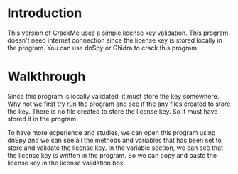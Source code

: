 # Introduction
This version of CrackMe uses a simple license key validation. This program doesn't need internet connection since the license key is stored locally in the program. You can use dnSpy or Ghidra to crack this program.

# Walkthrough
Since this program is locally validated, it must store the key somewhere. Why not we first try run the program and see if the any files created to store the key. There is no file created to store the license key. So it must have stored it in the program.

To have more ecperience and studies, we can open this program using dnSpy and we can see all the methods and variables that has been set to store and validate the license key. In the variable section, we can see that the license key is written in the program. So we can copy and paste the license key in the license validation box.
